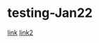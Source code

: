 # testing-Jan22
[link](https://gmiranah.github.io/testing-Jan22/)
[link2](https://gmiranah.github.io/testing-Jan22/README.md)

